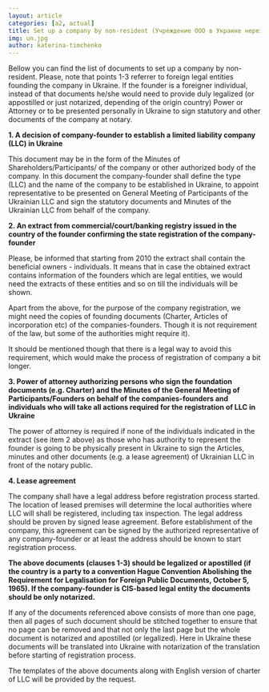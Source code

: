 ```yaml
---
layout: article
categories: [a2, actual]
title: Set up a company by non-resident (Учреждение ООО в Украине нерезидентом)
img: un.jpg
author: katerina-timchenko
---
```


Bellow you can find the list of documents to set up a company by non-resident. Please, note that points 1-3 referrer to 
foreign legal entities founding the company in Ukraine. If the founder is a foreigner individual, instead of that documents
he/she would need to provide duly legalized (or appostilled or just notarized, depending of the origin country) Power or 
Attorney or to be presented personally in Ukraine to sign statutory and other documents of the company at notary.

**1. A decision of company-founder to establish a limited liability company (LLC) in Ukraine**

This document may be in the form of the Minutes of Shareholders/Participants/ of the company or other authorized body of the
company. In this document the company-founder shall define the type (LLC) and the name of the company to be established in 
Ukraine, to appoint representative to be presented on General Meeting of Participants of the Ukrainian LLC and sign the 
statutory documents and Minutes of the Ukrainian LLC from behalf of the company.

**2. An extract from commercial/court/banking registry issued in the country of the founder confirming the state registration 
of the company-founder**

Please, be informed that starting from 2010 the extract shall contain the beneficial owners - individuals. It means that in 
case the obtained extract contains information of the founders which are legal entities, we would need the extracts of these
entities and so on till the individuals will be shown.

Apart from the above, for the purpose of the company registration, we might need the copies of founding documents 
(Charter, Articles of incorporation etc) of the companies-founders. Though it is not requirement of the law, but some of the
authorities might require it).

It should be mentioned though that there is a legal way to avoid this requirement, which would make the process of 
registration of company a bit longer.

**3. Power of attorney authorizing persons who sign the foundation documents (e.g. Charter) and the Minutes of the General 
Meeting of Participants/Founders on behalf of the companies-founders and individuals who will take all actions required for
the registration of LLC in Ukraine**

The power of attorney is required if none of the individuals indicated in the extract (see item 2 above) as those who has 
authority to represent the founder is going to be physically present in Ukraine to sign the Articles, minutes and other 
documents (e.g. a lease agreement) of Ukrainian LLC in front of the notary public.

**4. Lease agreement**

The company shall have a legal address before registration process started. The location of leased premises will determine 
the local authorities where LLC will shall be registered, including tax inspection. The legal address should be proven by
signed lease agreement. Before establishment of the company, this agreement can be signed by the authorized representative 
of any company-founder or at least the address should be known to start registration process.

**The above documents (clauses 1-3) should be legalized or apostilled (if the country is a party to a convention Hague 
Convention Abolishing the Requirement for Legalisation for Foreign Public Documents, October 5, 1965). If the company-founder
is CIS-based legal entity the documents should be only notarized.**

If any of the documents referenced above consists of more than one page, then all pages of such document should be stitched
together to ensure that no page can be removed and that not only the last page but the whole document is notarized and
apostilled (or legalized). Here in Ukraine these documents will be translated into Ukraine with notarization of the 
translation before starting of registration process.

The templates of the above documents along with English version of charter of LLC will be provided by the request. 